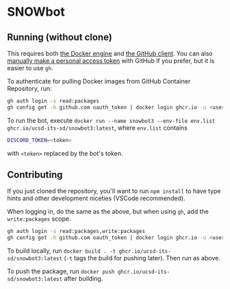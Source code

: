 # SNOWbot

## Running (without clone)

This requires both [the Docker engine](https://www.docker.com/products/docker-desktop/) and [the GitHub client](https://cli.github.com/).
You can also [manually make a personal access token](https://docs.github.com/en/packages/working-with-a-github-packages-registry/working-with-the-container-registry#authenticating-to-the-container-registry) with GitHub if you prefer, but it is easier to use `gh`.

To authenticate for pulling Docker images from GitHub Container Repository, run:

```sh
gh auth login -s read:packages
gh config get -h github.com oauth_token | docker login ghcr.io -u <username> --password-stdin
```

To run the bot, execute `docker run --name snowbot3 --env-file env.list ghcr.io/ucsd-its-sd/snowbot3:latest`, where `env.list` contains

```sh
DISCORD_TOKEN=<token>
```

with `<token>` replaced by the bot's token.

## Contributing

If you just cloned the repository, you'll want to run `npm install` to have type hints and other development niceties (VSCode recommended).

When logging in, do the same as the above, but when using `gh`, add the `write:packages` scope.

```sh
gh auth login -s read:packages,write:packages
gh config get -h github.com oauth_token | docker login ghcr.io -u <username> --password-stdin
```

To build locally, run `docker build . -t ghcr.io/ucsd-its-sd/snowbot3:latest` (`-t` tags the build for pushing later). Then run as above.

To push the package, run `docker push ghcr.io/ucsd-its-sd/snowbot3:latest` after building.
